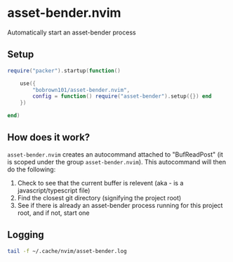 # asset-bender.nvim
Automatically start an asset-bender process

## Setup

```lua
require("packer").startup(function()

    use({
        "bobrown101/asset-bender.nvim",
        config = function() require("asset-bender").setup({}) end
    })

end)
```

## How does it work?
`asset-bender.nvim` creates an autocommand attached to "BufReadPost" (it is scoped under the group `asset-bender.nvim`).
This autocommand will then do the following:
1. Check to see that the current buffer is relevent (aka - is a javascript/typescript file)
2. Find the closest git directory (signifying the project root)
3. See if there is already an asset-bender process running for this project root, and if not, start one

## Logging
```bash
tail -f ~/.cache/nvim/asset-bender.log
```

